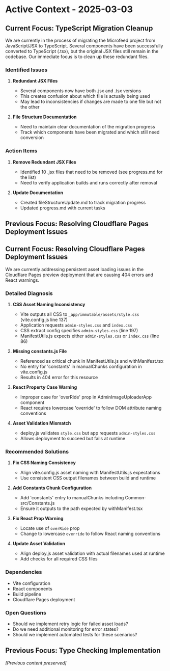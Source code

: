 # Active Context - 2025-03-03

## Current Focus: TypeScript Migration Cleanup

We are currently in the process of migrating the Microfeed project from JavaScript/JSX to TypeScript. Several components have been successfully converted to TypeScript (.tsx), but the original JSX files still remain in the codebase. Our immediate focus is to clean up these redundant files.

### Identified Issues

1. **Redundant JSX Files**
   - Several components now have both .jsx and .tsx versions
   - This creates confusion about which file is actually being used
   - May lead to inconsistencies if changes are made to one file but not the other

2. **File Structure Documentation**
   - Need to maintain clear documentation of the migration progress
   - Track which components have been migrated and which still need conversion

### Action Items

1. **Remove Redundant JSX Files**
   - Identified 10 .jsx files that need to be removed (see progress.md for the list)
   - Need to verify application builds and runs correctly after removal

2. **Update Documentation**
   - Created fileStructureUpdate.md to track migration progress
   - Updated progress.md with current tasks

## Previous Focus: Resolving Cloudflare Pages Deployment Issues

## Current Focus: Resolving Cloudflare Pages Deployment Issues

We are currently addressing persistent asset loading issues in the Cloudflare Pages preview deployment that are causing 404 errors and React warnings.

### Detailed Diagnosis

1. **CSS Asset Naming Inconsistency**
   - Vite outputs all CSS to `_app/immutable/assets/style.css` (vite.config.js line 137)
   - Application requests `admin-styles.css` and `index.css`
   - CSS extract config specifies `admin-styles.css` (line 197)
   - ManifestUtils.js expects either `admin-styles.css` or `index.css` (line 86)

2. **Missing constants.js File**
   - Referenced as critical chunk in ManifestUtils.js and withManifest.tsx
   - No entry for 'constants' in manualChunks configuration in vite.config.js
   - Results in 404 error for this resource

3. **React Property Case Warning**
   - Improper case for 'overRide' prop in AdminImageUploaderApp component
   - React requires lowercase 'override' to follow DOM attribute naming conventions

4. **Asset Validation Mismatch**
   - deploy.js validates `style.css` but app requests `admin-styles.css`
   - Allows deployment to succeed but fails at runtime

### Recommended Solutions

1. **Fix CSS Naming Consistency**
   - Align vite.config.js asset naming with ManifestUtils.js expectations
   - Use consistent CSS output filenames between build and runtime

2. **Add Constants Chunk Configuration**
   - Add 'constants' entry to manualChunks including Common-src/Constants.js
   - Ensure it outputs to the path expected by withManifest.tsx

3. **Fix React Prop Warning**
   - Locate use of `overRide` prop
   - Change to lowercase `override` to follow React naming conventions

4. **Update Asset Validation**
   - Align deploy.js asset validation with actual filenames used at runtime
   - Add checks for all required CSS files

### Dependencies
- Vite configuration
- React components
- Build pipeline
- Cloudflare Pages deployment

### Open Questions
- Should we implement retry logic for failed asset loads?
- Do we need additional monitoring for error states?
- Should we implement automated tests for these scenarios?

## Previous Focus: Type Checking Implementation
*[Previous content preserved]*
